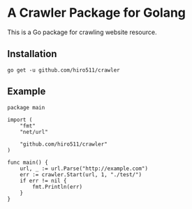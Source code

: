 A Crawler Package for Golang
=====
This is a Go package for crawling website resource.

Installation
-----

```
go get -u github.com/hiro511/crawler
```

Example
-----

```
package main

import (
	"fmt"
	"net/url"

	"github.com/hiro511/crawler"
)

func main() {
	url, _ := url.Parse("http://example.com")
	err := crawler.Start(url, 1, "./test/")
	if err != nil {
		fmt.Println(err)
	}
}
```
